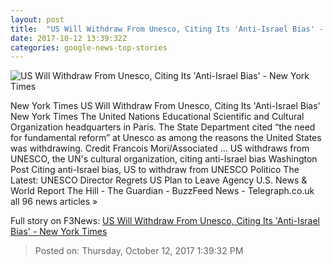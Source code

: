 ```yaml
---
layout: post
title:  "US Will Withdraw From Unesco, Citing Its 'Anti-Israel Bias' - New York Times"
date: 2017-10-12 13:39:32Z
categories: google-news-top-stories
---
```


![US Will Withdraw From Unesco, Citing Its 'Anti-Israel Bias' - New York Times](https://static01.nyt.com/images/2017/10/13/us/13dc-unesco/13dc-unesco-facebookJumbo.jpg)

New York Times US Will Withdraw From Unesco, Citing Its 'Anti-Israel Bias' New York Times The United Nations Educational Scientific and Cultural Organization headquarters in Paris. The State Department cited “the need for fundamental reform” at Unesco as among the reasons the United States was withdrawing. Credit Francois Mori/Associated ... US withdraws from UNESCO, the UN's cultural organization, citing anti-Israel bias Washington Post Citing anti-Israel bias, US to withdraw from UNESCO Politico The Latest: UNESCO Director Regrets US Plan to Leave Agency U.S. News & World Report The Hill - The Guardian - BuzzFeed News - Telegraph.co.uk all 96 news articles »


Full story on F3News: [US Will Withdraw From Unesco, Citing Its 'Anti-Israel Bias' - New York Times](http://www.f3nws.com/n/WVaGuB)

> Posted on: Thursday, October 12, 2017 1:39:32 PM
